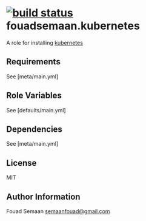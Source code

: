 [![build status](https://circleci.com/gh/fouadsemaan/ansible-kubernetes.svg?style=shield)](https://circleci.com/gh/fouadsemaan/ansible-kubernetes)
fouadsemaan.kubernetes
=======================

A role for installing [kubernetes](http://kubernetes.io/docs/getting-started-guides/binary_release/#prebuilt-binary-release)

Requirements
------------

See [meta/main.yml]

Role Variables
--------------

See [defaults/main.yml]

Dependencies
------------

See [meta/main.yml]

License
-------

MIT

Author Information
------------------

Fouad Semaan semaanfouad@gmail.com

